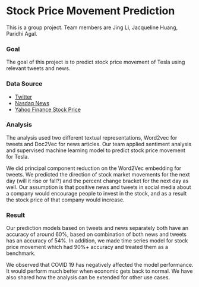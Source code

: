 # Stock Price Movement Prediction
This is a group project. Team members are Jing Li, Jacqueline Huang, Paridhi Agal.


### Goal
The goal of this project is to predict stock price movement of Tesla using relevant tweets and news.


### Data Source
- [Twitter](https://twitter.com/search?q=tesla&src=typed_query)
- [Nasdaq News](https://www.nasdaq.com/search?q=tesla&page=1&sort_by=relevant)
- [Yahoo Finance Stock Price](https://finance.yahoo.com/quote/TSLA?p=TSLA&.tsrc=fin-srch)


### Analysis
The analysis used two different textual representations, Word2vec for tweets and Doc2Vec for news articles. Our team applied sentiment analysis and supervised machine learning model to predict stock price movement for Tesla.

We did principal component reduction on the Word2Vec embedding for tweets. We predicted the direction of stock market movements for the next day (will it rise or fall?) and the percent change bracket for the next day as well. Our assumption is that positive news and tweets in social media about a company would encourage people to invest in the stock, and as a result the stock price of that company would increase.


### Result
Our prediction models based on tweets and news separately both have an accuracy of around 60%, based on combination of both news and tweets has an accuracy of 54%. In addition, we made time series model for stock price movement which had 90%+ accuracy and treated them as a benchmark. 

We observed that COVID 19 has negatively affected the model performance. It would perform much better when economic gets back to normal. We have also shared how the analysis can be extended for other use cases.
